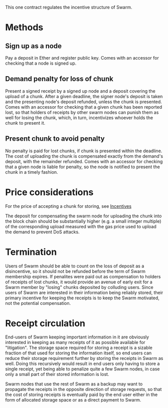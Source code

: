 This one contract regulates the incentive structure of Swarm.

# Methods

## Sign up as a node

Pay a deposit in Ether and register public key. Comes with an accessor for checking that a node is signed up.

## Demand penalty for loss of chunk

Present a signed receipt by a signed up node and a deposit covering the upload of a chunk. After a given deadline, the signer node's deposit is taken and the presenting node's deposit refunded, unless the chunk is presented. Comes with an accessor for checking that a given chunk has been reported lost, so that holders of receipts by other swarm nodes can punish them as well for losing the chunk, which, in turn, incentivizes whoever holds the chunk to present it.

## Present chunk to avoid penalty

No penalty is paid for lost chunks, if chunk is presented within the deadline. The cost of uploading the chunk is compensated exactly from the demand's deposit, with the remainder refunded. Comes with an accessor for checking that a given node is liable for penalty, so the node is notified to present the chunk in a timely fashion.

# Price considerations

For the price of accepting a chunk for storing, see [Incentives](https://github.com/ethersphere/swarm/blob/master/doc/incentives.md)

The deposit for compensating the swarm node for uploading the chunk into the block chain should be substantially higher (e.g. a small integer multiple) of the corresponding upload measured with the gas price used to upload the demand to prevent DoS attacks.

# Termination

Users of Swarm should be able to count on the loss of deposit as a disincentive, so it should not be refunded before the term of Swarm membership expires. If penalites were paid out as compensation to holders of receipts of lost chunks, it would provide an avenue of early exit for a Swarm member by "losing" chunks deposited by colluding users. Since users of Swarm are interested in their information being reliably stored, their primary incentive for keeping the receipts is to keep the Swarm motivated, not the potential compensation.

# Receipt circulation

End-users of Swarm keeping important information in it are obviously interested in keeping as many receipts of it as possible available for "litigation". The storage space required for storing a receipt is a sizable fraction of that used for storing the information itself, so end users can reduce their storage requirement further by storing the receipts in Swarm as well. Doing this recursively would result in end users only having to store a single receipt, yet being
able to penalize quite a few Swarm nodes, in case only a small part of their stored information
is lost.

Swarm nodes that use the rest of Swarm as a backup may want to propagate the receipts in the opposite direction of storage requests, so that the cost of storing receipts is eventually paid by the end user either in the form of allocated storage space or as a direct payment to Swarm.